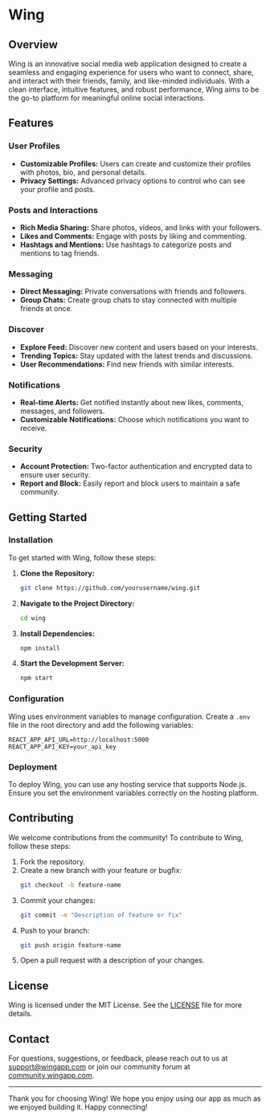 # Wing

## Overview

Wing is an innovative social media web application designed to create a seamless and engaging experience for users who want to connect, share, and interact with their friends, family, and like-minded individuals. With a clean interface, intuitive features, and robust performance, Wing aims to be the go-to platform for meaningful online social interactions.

## Features

### User Profiles
- **Customizable Profiles:** Users can create and customize their profiles with photos, bio, and personal details.
- **Privacy Settings:** Advanced privacy options to control who can see your profile and posts.

### Posts and Interactions
- **Rich Media Sharing:** Share photos, videos, and links with your followers.
- **Likes and Comments:** Engage with posts by liking and commenting. 
- **Hashtags and Mentions:** Use hashtags to categorize posts and mentions to tag friends.

### Messaging
- **Direct Messaging:** Private conversations with friends and followers.
- **Group Chats:** Create group chats to stay connected with multiple friends at once.

### Discover
- **Explore Feed:** Discover new content and users based on your interests.
- **Trending Topics:** Stay updated with the latest trends and discussions.
- **User Recommendations:** Find new friends with similar interests.

### Notifications
- **Real-time Alerts:** Get notified instantly about new likes, comments, messages, and followers.
- **Customizable Notifications:** Choose which notifications you want to receive.

### Security
- **Account Protection:** Two-factor authentication and encrypted data to ensure user security.
- **Report and Block:** Easily report and block users to maintain a safe community.

## Getting Started

### Installation

To get started with Wing, follow these steps:

1. **Clone the Repository:**
   ```bash
   git clone https://github.com/yourusername/wing.git
   ```
2. **Navigate to the Project Directory:**
   ```bash
   cd wing
   ```
3. **Install Dependencies:**
   ```bash
   npm install
   ```
4. **Start the Development Server:**
   ```bash
   npm start
   ```

### Configuration

Wing uses environment variables to manage configuration. Create a `.env` file in the root directory and add the following variables:

```
REACT_APP_API_URL=http://localhost:5000
REACT_APP_API_KEY=your_api_key
```

### Deployment

To deploy Wing, you can use any hosting service that supports Node.js. Ensure you set the environment variables correctly on the hosting platform.

## Contributing

We welcome contributions from the community! To contribute to Wing, follow these steps:

1. Fork the repository.
2. Create a new branch with your feature or bugfix:
   ```bash
   git checkout -b feature-name
   ```
3. Commit your changes:
   ```bash
   git commit -m "Description of feature or fix"
   ```
4. Push to your branch:
   ```bash
   git push origin feature-name
   ```
5. Open a pull request with a description of your changes.

## License

Wing is licensed under the MIT License. See the [LICENSE](LICENSE) file for more details.

## Contact

For questions, suggestions, or feedback, please reach out to us at support@wingapp.com or join our community forum at [community.wingapp.com](http://community.wingapp.com).

---

Thank you for choosing Wing! We hope you enjoy using our app as much as we enjoyed building it. Happy connecting!
